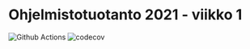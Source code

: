 # Ohjelmistotuotanto 2021 - viikko 1

![Github Actions](https://github.com/sainigma/ohtu-2021-viikko1/workflows/CI/badge.svg) ![codecov](https://codecov.io/gh/sainigma/ohtu-2021-viikko1/branch/main/graph/badge.svg?token=0WXDP71X6A)
